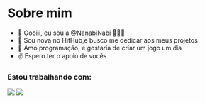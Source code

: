 # Sobre mim

- 👋 Oooiii, eu sou a @NanabiNabi 💞️💞️💞️
- 🌱 Sou nova no HitHub,e busco me dedicar aos meus projetos
- 💞️ Amo programação, e gostaria de criar um jogo um dia
- :v: Espero ter o apoio de vocês 

### Estou trabalhando com:

<img src="https://cdn.jsdelivr.net/gh/devicons/devicon/icons/github/github-original-wordmark.svg" />
<img src="https://cdn.jsdelivr.net/gh/devicons/devicon/icons/javascript/javascript-plain.svg" />
